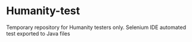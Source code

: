 # Humanity-test
Temporary repository for Humanity testers only. 
Selenium IDE automated test exported to Java files
